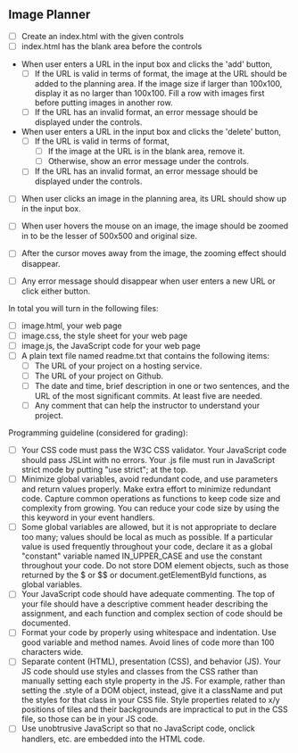 ## Image Planner

- [ ] Create an index.html with the given controls
- [ ] index.html has the blank area before the controls

- When user enters a URL in the input box and clicks the 'add' button,
    - [ ] If the URL is valid in terms of format, the image at the URL should
      be added to the planning area. If the image size if larger than 100x100,
      display it as no larger than 100x100. Fill a row with images first before
      putting images in another row.
    - [ ] If the URL has an invalid format, an error message should be
      displayed under the controls.

- When user enters a URL in the input box and clicks the 'delete' button,
    - [ ] If the URL is valid in terms of format,
        - [ ] If the image at the URL is in the blank area, remove it.
        - [ ] Otherwise, show an error message under the controls.
    - [ ]  If the URL has an invalid format, an error message should be
      displayed under the controls.

- [ ] When user clicks an image in the planning area, its URL should show up in
  the input box.
- [ ] When user hovers the mouse on an image, the image should be zoomed in to
  be the lesser of 500x500 and original size. 
- [ ] After the cursor moves away from the image, the zooming effect should
  disappear.
- [ ] Any error message should disappear when user enters a new URL or click
  either button.


In total you will turn in the following files:
- [ ] image.html, your web page
- [ ] image.css, the style sheet for your web page
- [ ] image.js, the JavaScript code for your web page
- [ ] A plain text file named readme.txt that contains the following items:
    - [ ] The URL of your project on a hosting service.
    - [ ] The URL of your project on Github.
    - [ ] The date and time, brief description in one or two sentences, and the
      URL of the most significant commits. At least five are needed.
    - [ ] Any comment that can help the instructor to understand your project.

Programming guideline (considered for grading):
- [ ] Your CSS code must pass the W3C CSS validator. Your JavaScript code
  should pass JSLint with no errors. Your .js file must run in JavaScript
  strict mode by putting "use strict"; at the top.
- [ ] Minimize global variables, avoid redundant code, and use parameters and
  return values properly. Make extra effort to minimize redundant code. Capture
  common operations as functions to keep code size and complexity from growing.
  You can reduce your code size by using the this keyword in your event
  handlers.
- [ ] Some global variables are allowed, but it is not appropriate to declare
  too many; values should be local as much as possible. If a particular value
  is used frequently throughout your code, declare it as a global "constant"
  variable named IN_UPPER_CASE and use the constant throughout your code. Do
  not store DOM element objects, such as those returned by the $ or $$ or
  document.getElementById functions, as global variables.
- [ ] Your JavaScript code should have adequate commenting. The top of your
  file should have a descriptive comment header describing the assignment, and
  each function and complex section of code should be documented.
- [ ] Format your code by properly using whitespace and indentation. Use good
  variable and method names. Avoid lines of code more than 100 characters wide.
- [ ] Separate content (HTML), presentation (CSS), and behavior (JS). Your JS
  code should use styles and classes from the CSS rather than manually setting
  each style property in the JS. For example, rather than setting the .style of
  a DOM object, instead, give it a className and put the styles for that class
  in your CSS file. Style properties related to x/y positions of tiles and
  their backgrounds are impractical to put in the CSS file, so those can be in
  your JS code.
- [ ] Use unobtrusive JavaScript so that no JavaScript code, onclick handlers,
  etc. are embedded into the HTML code.

